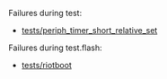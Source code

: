 Failures during test:
- [tests/periph_timer_short_relative_set](tests/periph_timer_short_relative_set/test.failed)

Failures during test.flash:
- [tests/riotboot](tests/riotboot/test.flash.failed)
